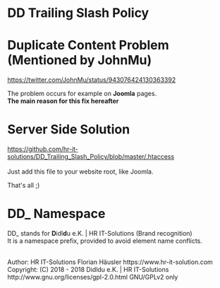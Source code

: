 # DD Trailing Slash Policy

# Duplicate Content Problem (Mentioned by JohnMu)
https://twitter.com/JohnMu/status/943076424130363392<br>

The problem occurs for example on **Joomla** pages.<br>
**The main reason for this fix hereafter**

# Server Side Solution
https://github.com/hr-it-solutions/DD_Trailing_Slash_Policy/blob/master/.htaccess<br>
<br>
Just add this file to your website root, like Joomla.

That's all ;)

# DD_ Namespace
DD_ stands for  **D**idl**d**u e.K. | HR IT-Solutions (Brand recognition)                   <br>
It is a namespace prefix, provided to avoid element name conflicts.

<br>
Author: HR IT-Solutions Florian Häusler https://www.hr-it-solution.com                      <br>
Copyright: (C) 2018 - 2018 Didldu e.K. | HR IT-Solutions                                    <br>
http://www.gnu.org/licenses/gpl-2.0.html GNU/GPLv2 only
